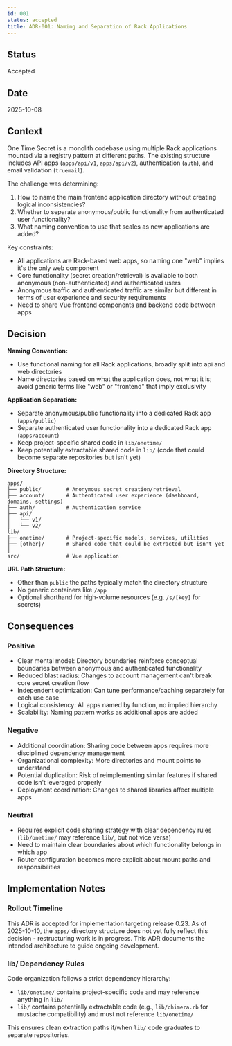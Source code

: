```yaml
---
id: 001
status: accepted
title: ADR-001: Naming and Separation of Rack Applications
---
```


## Status
Accepted

## Date
2025-10-08

## Context

One Time Secret is a monolith codebase using multiple Rack applications mounted via a registry pattern at different paths. The existing structure includes API apps (`apps/api/v1`, `apps/api/v2`), authentication (`auth`), and email validation (`truemail`).

The challenge was determining:
1. How to name the main frontend application directory without creating logical inconsistencies?
2. Whether to separate anonymous/public functionality from authenticated user functionality?
3. What naming convention to use that scales as new applications are added?

Key constraints:
- All applications are Rack-based web apps, so naming one "web" implies it's the only web component
- Core functionality (secret creation/retrieval) is available to both anonymous (non-authenticated) and authenticated users
- Anonymous traffic and authenticated traffic are similar but different in terms of user experience and security requirements
- Need to share Vue frontend components and backend code between apps

## Decision

**Naming Convention:**
- Use functional naming for all Rack applications, broadly split into api and web directories
- Name directories based on what the application does, not what it is; avoid generic terms like "web" or "frontend" that imply exclusivity

**Application Separation:**
- Separate anonymous/public functionality into a dedicated Rack app (`apps/public`)
- Separate authenticated user functionality into a dedicated Rack app (`apps/account`)
- Keep project-specific shared code in `lib/onetime/`
- Keep potentially extractable shared code in `lib/` (code that could become separate repositories but isn't yet)

**Directory Structure:**
```
apps/
├── public/        # Anonymous secret creation/retrieval
├── account/       # Authenticated user experience (dashboard, domains, settings)
├── auth/          # Authentication service
├── api/
│   └── v1/
│   └── v2/
lib/
├── onetime/       # Project-specific models, services, utilities
├── [other]/       # Shared code that could be extracted but isn't yet
│
src/               # Vue application
```

**URL Path Structure:**
- Other than `public` the paths typically match the directory structure
- No generic containers like `/app`
- Optional shorthand for high-volume resources (e.g. `/s/[key]` for secrets)

## Consequences

### Positive
- Clear mental model: Directory boundaries reinforce conceptual boundaries between anonymous and authenticated functionality
- Reduced blast radius: Changes to account management can't break core secret creation flow
- Independent optimization: Can tune performance/caching separately for each use case
- Logical consistency: All apps named by function, no implied hierarchy
- Scalability: Naming pattern works as additional apps are added

### Negative
- Additional coordination: Sharing code between apps requires more disciplined dependency management
- Organizational complexity: More directories and mount points to understand
- Potential duplication: Risk of reimplementing similar features if shared code isn't leveraged properly
- Deployment coordination: Changes to shared libraries affect multiple apps

### Neutral
- Requires explicit code sharing strategy with clear dependency rules (`lib/onetime/` may reference `lib/`, but not vice versa)
- Need to maintain clear boundaries about which functionality belongs in which app
- Router configuration becomes more explicit about mount paths and responsibilities

## Implementation Notes

### Rollout Timeline
This ADR is accepted for implementation targeting release 0.23. As of 2025-10-10, the `apps/` directory structure does not yet fully reflect this decision - restructuring work is in progress. This ADR documents the intended architecture to guide ongoing development.

### lib/ Dependency Rules
Code organization follows a strict dependency hierarchy:
- `lib/onetime/` contains project-specific code and may reference anything in `lib/`
- `lib/` contains potentially extractable code (e.g., `lib/chimera.rb` for mustache compatibility) and must not reference `lib/onetime/`

This ensures clean extraction paths if/when `lib/` code graduates to separate repositories.

